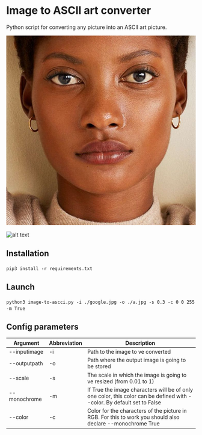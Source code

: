 # Image to ASCII art converter
Python script for converting any picture into an ASCII art picture.

![alt text](https://github.com/alvarogharo/image-to-ascii-art/blob/main/examples/face.jpg)

![alt text](https://github.com/alvarogharo/image-to-ascii-art/blob/main/examples/face-ascii.jpg)

## Installation
```pip3 install -r requirements.txt```

## Launch
```python3 image-to-ascci.py -i ./google.jpg -o ./a.jpg -s 0.3 -c 0 0 255 -m True```

## Config parameters
| Argument | Abbreviation | Description |
| -- | -- | -- |
| --inputimage | -i | Path to the image to ve converted |
| --outputpath | -o | Path where the output image is going to be stored |
| --scale | -s | The scale in which the image is going to ve resized (from 0.01 to 1) |
| --monochrome | -m | If True the image characters will be of only one color, this color can be defined with --color. By default set to False |
| --color | -c | Color for the characters of the picture in RGB. For this to work you should also declare --monochrome True |

